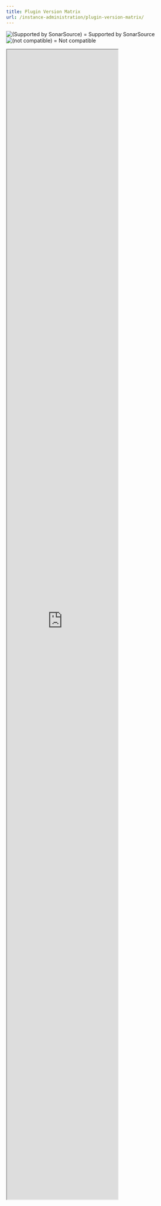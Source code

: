 ```yaml
---
title: Plugin Version Matrix
url: /instance-administration/plugin-version-matrix/
---
```



![(Supported by SonarSource)](https://update.sonarsource.org/plugins/onde-sonar-16.png) = Supported by SonarSource  
![(not compatible)](https://update.sonarsource.org/plugins/error.png) = Not compatible  

<iframe src="https://update.sonarsource.org/plugins/compatibility-matrix.html" height="3100">Your browser does not support iframes.</iframe>

